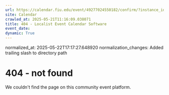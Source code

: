 ```yaml
---
url: https://calendar.fiu.edu/event/49277024550182/confirm/?instance_id=49277024550183&return=https%3A%2F%2Fcalendar.fiu.edu%2Fmarc
site: Calendar
crawled_at: 2025-05-21T11:16:09.038071
title: 404 - Localist Event Calendar Software
event_date: 
dynamic: True
---
```

normalized_at: 2025-05-22T17:17:27.648920
normalization_changes: Added trailing slash to directory path

# 404 - not found
We couldn't find the page on this community event platform.
